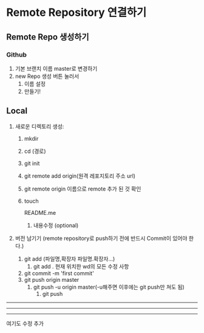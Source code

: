 # Remote Repository 연결하기

## **Remote Repo 생성하기**

### **Github**

1. 기본 브랜치 이름 master로 변경하기
2. new Repo 생성 버튼 눌러서
   1. 이름 설정
   2. 만들기!

## Local

1. 새로운 디렉토리 생성:

   1. mkdir

   2. cd (경로)

   3. git init

   4. git remote add origin(원격 레포지토리 주소 url)

   5. git remote origin 이름으로 remote 추가 된 것 확인

   6. touch 

      README.me

      1. 내용수정 (optional)

2. 버전 남기기 (remote repository로 push하기 전에 반드시 Commit이 있어야 한다.)

   1. git add (파일명,확장자 파일명.확장자...)
      1. git add . 현재 위치한 wd의 모든 수정 사항
   2. git commit -m 'first commit'
   3. git push origin master
      1. git push -u origin master(-u해주면 이후에는 git push만 쳐도 됨)
         1. git push

***

---

___

여기도 수정 추가
